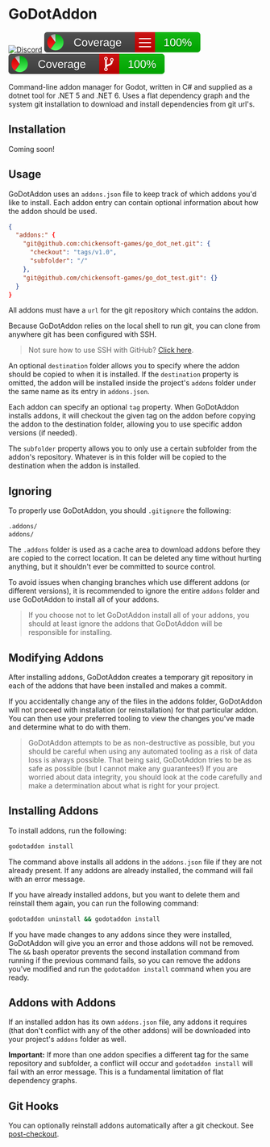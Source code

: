 # GoDotAddon

[![Discord](https://badgen.net/badge/icon/discord?icon=discord&label)]([https://https://discord.com/](https://discord.gg/gSjaPgMmYW)) ![line coverage](GoDotAddon.Tests/reports/line_coverage.svg) ![branch coverage](GoDotAddon.Tests/reports/branch_coverage.svg)

Command-line addon manager for Godot, written in C# and supplied as a dotnet tool for .NET 5 and .NET 6. Uses a flat dependency graph and the system git installation to download and install dependencies from git url's.

## Installation

Coming soon!


## Usage

GoDotAddon uses an `addons.json` file to keep track of which addons you'd like to install. Each addon entry can contain optional information about how the addon should be used.

```json
{
  "addons:" {
    "git@github.com:chickensoft-games/go_dot_net.git": {
      "checkout": "tags/v1.0",
      "subfolder": "/"
    },
    "git@github.com/chickensoft-games/go_dot_test.git": {}
  }
}
```

All addons must have a `url` for the git repository which contains the addon.

Because GoDotAddon relies on the local shell to run git, you can clone from anywhere git has been configured with SSH.

> Not sure how to use SSH with GitHub? [Click here][ssh-github].

An optional `destination` folder allows you to specify where the addon should be copied to when it is installed. If the `destination` property is omitted, the addon will be installed inside the project's `addons` folder under the same name as its entry in `addons.json`.

Each addon can specify an optional `tag` property. When GoDotAddon installs addons, it will checkout the given tag on the addon before copying the addon to the destination folder, allowing you to use specific addon versions (if needed).

The `subfolder` property allows you to only use a certain subfolder from the addon's repository. Whatever is in this folder will be copied to the destination when the addon is installed.

## Ignoring

To properly use GoDotAddon, you should `.gitignore` the following:

```gitignore
.addons/
addons/
```

The `.addons` folder is used as a cache area to download addons before they are copied to the correct location. It can be deleted any time without hurting anything, but it shouldn't ever be committed to source control.

To avoid issues when changing branches which use different addons (or different versions), it is recommended to ignore the entire `addons` folder and use GoDotAddon to install all of your addons.

> If you choose not to let GoDotAddon install all of your addons, you should at least ignore the addons that GoDotAddon will be responsible for installing.

## Modifying Addons

After installing addons, GoDotAddon creates a temporary git repository in each of the addons that have been installed and makes a commit.

If you accidentally change any of the files in the addons folder, GoDotAddon will not proceed with installation (or reinstallation) for that particular addon. You can then use your preferred tooling to view the changes you've made and determine what to do with them.

> GoDotAddon attempts to be as non-destructive as possible, but you should be careful when using any automated tooling as a risk of data loss is always possible. That being said, GoDotAddon tries to be as safe as possible (but I cannot make any guarantees!) If you are worried about data integrity, you should look at the code carefully and make a determination about what is right for your project.

## Installing Addons

To install addons, run the following:

```sh
godotaddon install
```

The command above installs all addons in the `addons.json` file if they are not already present. If any addons are already installed, the command will fail with an error message.

If you have already installed addons, but you want to delete them and reinstall them again, you can run the following command:

```sh
godotaddon uninstall && godotaddon install
```

If you have made changes to any addons since they were installed, GoDotAddon will give you an error and those addons will not be removed. The `&&` bash operator prevents the second installation command from running if the previous command fails, so you can remove the addons you've modified and run the `godotaddon install` command when you are ready.

## Addons with Addons

If an installed addon has its own `addons.json` file, any addons it requires (that don't conflict with any of the other addons) will be downloaded into your project's `addons` folder as well.

**Important:** If more than one addon specifies a different tag for the same repository and subfolder, a conflict will occur and `godotaddon install` will fail with an error message. This is a fundamental limitation of flat dependency graphs.

## Git Hooks

You can optionally reinstall addons automatically after a git checkout. See [post-checkout].

[bower]: https://bower.io
[ssh-github]: https://docs.github.com/en/authentication/connecting-to-github-with-ssh
[post-checkout]: https://git-scm.com/docs/githooks#_post_checkout
